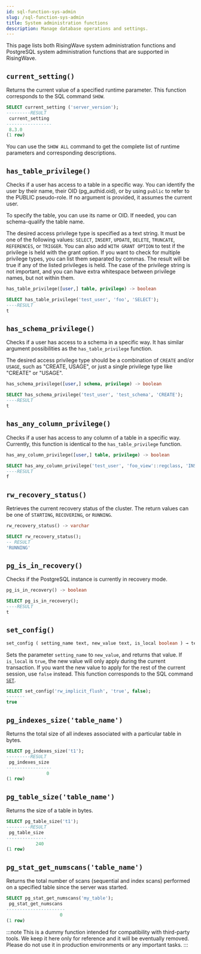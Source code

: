 ```yaml
---
id: sql-function-sys-admin
slug: /sql-function-sys-admin
title: System administration functions
description: Manage database operations and settings.
---
```

<head>
  <link rel="canonical" href="https://docs.risingwave.com/docs/current/sql-function-sys-admin/" />
</head>

This page lists both RisingWave system administration functions and PostgreSQL system administration functions that are supported in RisingWave.

## `current_setting()`

Returns the current value of a specified runtime parameter. This function corresponds to the SQL command `SHOW`.

```sql title=Example
SELECT current_setting ('server_version');
---------RESULT
 current_setting 
-----------------
 8.3.0
(1 row)
```

You can use the `SHOW ALL` command to get the complete list of runtime parameters and corresponding descriptions.

## `has_table_privilege()`

Checks if a user has access to a table in a specific way. You can identify the user by their name, their OID (pg_authid.oid), or by using `public` to refer to the PUBLIC pseudo-role. If no argument is provided, it assumes the current user.

To specify the table, you can use its name or OID. If needed, you can schema-qualify the table name.

The desired access privilege type is specified as a text string. It must be one of the following values: `SELECT`, `INSERT`, `UPDATE`, `DELETE`, `TRUNCATE`, `REFERENCES`, or `TRIGGER`. You can also add `WITH GRANT OPTION` to test if the privilege is held with the grant option. If you want to check for multiple privilege types, you can list them separated by commas. The result will be true if any of the listed privileges is held. The case of the privilege string is not important, and you can have extra whitespace between privilege names, but not within them.

```sql title="Syntax"
has_table_privilege([user,] table, privilege) -> boolean
```

```sql title="Example"
SELECT has_table_privilege('test_user', 'foo', 'SELECT');
----RESULT
t
```

## `has_schema_privilege()`

Checks if a user has access to a schema in a specific way. It has similar argument possibilities as the `has_table_privilege` function.

The desired access privilege type should be a combination of `CREATE` and/or `USAGE`, such as "CREATE, USAGE", or just a single privilege type like "CREATE" or "USAGE".

```sql title="Syntax"
has_schema_privilege([user,] schema, privilege) -> boolean
```

```sql title="Example"
SELECT has_schema_privilege('test_user', 'test_schema', 'CREATE');
----RESULT
t
```

## `has_any_column_privilege()`

Checks if a user has access to any column of a table in a specific way. Currently, this function is identical to the `has_table_privilege` function.

```sql title="Syntax"
has_any_column_privilege([user,] table, privilege) -> boolean
```

```sql title="Example"
SELECT has_any_column_privilege('test_user', 'foo_view'::regclass, 'INSERT');
----RESULT
f
```

## `rw_recovery_status()`

Retrieves the current recovery status of the cluster. The return values can be one of `STARTING`, `RECOVERING`, or `RUNNING`.

```sql title="Syntax"
rw_recovery_status() -> varchar
```

```sql title="Example"
SELECT rw_recovery_status();
-- RESULT
'RUNNING'
```

## `pg_is_in_recovery()`

Checks if the PostgreSQL instance is currently in recovery mode.

```sql title="Syntax"
pg_is_in_recovery() -> boolean
```

```sql title="Example"
SELECT pg_is_in_recovery();
----RESULT
t
```

## `set_config()`

```sql title="Syntax"
set_config ( setting_name text, new_value text, is_local boolean ) → text
```

Sets the parameter `setting_name` to `new_value`, and returns that value. If `is_local` is `true`, the new value will only apply during the current transaction. If you want the new value to apply for the rest of the current session, use `false` instead. This function corresponds to the SQL command [`SET`](/sql/commands/sql-set.md).

```sql title="Example"
SELECT set_config('rw_implicit_flush', 'true', false);
-------
true
```

<!--
## `pg_terminate_backend()`

Terminates a backend. You can execute this against another backend that has exactly the same role as the user calling the function. In all other cases, you must be a superuser. For more details, see [System Administration Functions](https://www.postgresql.org/docs/current/functions-admin.html).

## `pg_backend_pid()`

Returns the ID of the server process attached to the current session. For more details, see [System Information Functions and Operators](https://www.postgresql.org/docs/current/functions-info.html).

## `pg_cancel_backend()`

Cancels a backend's current query. You can execute this against another backend that has exactly the same role as the user calling the function. In all other cases, you must be a superuser. For more details, see [System Administration Functions](https://www.postgresql.org/docs/current/functions-admin.html). -->

## `pg_indexes_size('table_name')`

Returns the total size of all indexes associated with a particular table in bytes.

```sql title=Example
SELECT pg_indexes_size('t1');
---------RESULT
 pg_indexes_size 
-----------------
               0
(1 row)
```

## `pg_table_size('table_name')`

Returns the size of a table in bytes.

```sql title=Example
SELECT pg_table_size('t1');
---------RESULT
 pg_table_size 
---------------
           240
(1 row)
```

## `pg_stat_get_numscans('table_name')`

Returns the total number of scans (sequential and index scans) performed on a specified table since the server was started.

```sql title=Example
SELECT pg_stat_get_numscans('my_table');
 pg_stat_get_numscans 
----------------------
                    0
(1 row)
```

:::note
This is a dummy function intended for compatibility with third-party tools. We keep it here only for reference and it will be eventually removed. Please do not use it in production environments or any important tasks.
:::
